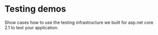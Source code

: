 # Testing demos
Show cases how to use the testing infrastructure we built for asp.net core 2.1 to test your application.

